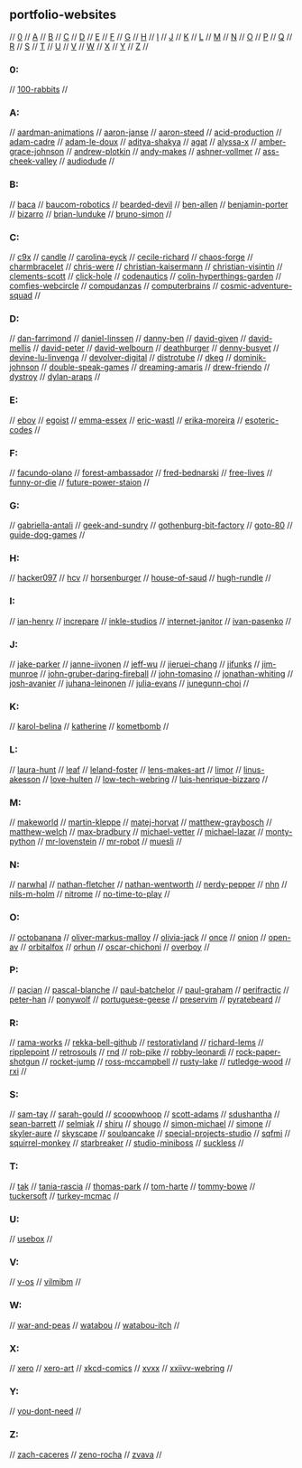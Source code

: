 ## portfolio-websites

// [0](#0) // [A](#a) // [B](#b) // [C](#c) // [D](#d) // [E](#e) // [F](#f) // [G](#g)
// [H](#h) // [I](#i) // [J](#j) // [K](#k) // [L](#l) // [M](#m) // [N](#n) // [O](#o)
// [P](#p) // [Q](#q) // [R](#r) // [S](#s) // [T](#t) // [U](#u) // [V](#v) // [W](#w)
// [X](#x) // [Y](#y) // [Z](#z) //

### 0:
// [100-rabbits](https://github.com/hundredrabbits)
//

### A:
// [aardman-animations](https://www.aardman.com/)
// [aaron-janse](https://github.com/aaronjanse)
// [aaron-steed](http://robotacid.com/)
// [acid-production](http://www.acid.org/)
// [adam-cadre](http://adamcadre.ac)
// [adam-le-doux](http://www.ledoux.io/)
// [aditya-shakya](https://github.com/adi1090x)
// [agat](https://agat.itch.io/)
// [alyssa-x](https://alyssax.com/)
// [amber-grace-johnson](https://www.ambergracejohnson.com/)
// [andrew-plotkin](https://zarfhome.com/)
// [andy-makes](https://andymakesgames.tumblr.com/)
// [ashner-vollmer](https://ashervollmer.tumblr.com/home)
// [ass-cheek-valley](https://co-mill.tumblr.com/)
// [audiodude](https://github.com/audiodude)
//

### B:
// [baca](https://bacaworld.org/)
// [baucom-robotics](https://www.baucomrobotics.com/)
// [bearded-devil](http://bearded-devil.com/)
// [ben-allen](https://benal.itch.io/)
// [benjamin-porter](https://bp.io/)
// [bizarro](https://www.bizarro.com/)
// [brian-lunduke](http://lunduke.com/)
// [bruno-simon](https://bruno-simon.com/)
//

### C:
// [c9x](https://c9x.me/)
// [candle](https://candle.itch.io/)
// [carolina-eyck](https://www.carolinaeyck.com/)
// [cecile-richard](https://www.cecile-richard.com/)
// [chaos-forge](https://chaosforge.org/)
// [charmbracelet](https://github.com/charmbracelet)
// [chris-were](https://chriswere.uk/)
// [christian-kaisermann](https://kaisermann.me/)
// [christian-visintin](https://veeso.github.io/)
// [clements-scott](https://nchrs.xyz/)
// [click-hole](https://clickhole.com/)
// [codenautics](http://codenautics.com/)
// [colin-hyperthings-garden](https://hyperthings.garden/index.html)
// [comfies-webcircle](https://circle.comfi.es/)
// [compudanzas](https://compudanzas.net/)
// [computerbrains](http://www.computerbrains.com/)
// [cosmic-adventure-squad](https://cosmicadventuresquad.itch.io/)
//

### D:
// [dan-farrimond](http://danfarrimond.co.uk/)
// [daniel-linssen](https://managore.itch.io/)
// [danny-ben](https://github.com/dannyben)
// [david-given](https://github.com/davidgiven)
// [david-mellis](http://alumni.media.mit.edu/~mellis/index.html)
// [david-peter](https://david-peter.de/)
// [david-welbourn](http://plover.net/~davidw/)
// [deathburger](https://deathherald.tumblr.com/)
// [denny-busyet](https://dennybusyet.com/)
// [devine-lu-linvenga](https://xxiivv.com/)
// [devolver-digital](https://www.devolverdigital.com/)
// [distrotube](https://distrotube.com/)
// [dkeg](https://github.com/dkeg)
// [dominik-johnson](https://dom.ink/)
// [double-speak-games](https://www.doublespeakgames.com)
// [dreaming-amaris](https://dreamingamaris.itch.io/)
// [drew-friendo](https://friendo.monster/)
// [dystroy](https://dystroy.org/)
// [dylan-araps](https://github.com/dylanaraps/)
//

### E:
// [eboy](https://hello.eboy.com/pool/everything/1)
// [egoist](https://github.com/egoist)
// [emma-essex](https://www.heckscaper.com/)
// [eric-wastl](http://was.tl)
// [erika-moreira](https://erikamoreira.co/)
// [esoteric-codes](https://esoteric.codes/)
//

### F:
// [facundo-olano](https://github.com/facundoolano)
// [forest-ambassador](https://forestambassador.com/)
// [fred-bednarski](https://vonbednar.itch.io/)
// [free-lives](https://freelives.net/)
// [funny-or-die](https://www.funnyordie.com/)
// [future-power-staion](https://www.futurepowerstation.com/)
//

### G:
// [gabriella-antali](http://www.gabriellaantali.com/)
// [geek-and-sundry](https://geekandsundry.com)
// [gothenburg-bit-factory](https://gothenburgbitfactory.org/)
// [goto-80](https://www.goto80.com/)
// [guide-dog-games](https://guidedoggames.com:7081/)
//

### H:
// [hacker097](https://github.com/HACKER097)
// [hcv](http://www.hcverma.in/)
// [horsenburger](https://www.horsenburger.com/)
// [house-of-saud](https://houseofsaud.com/)
// [hugh-rundle](https://www.hughrundle.net/)
//

### I:
// [ian-henry](https://ianthehenry.com/)
// [increpare](https://www.increpare.com/)
// [inkle-studios](http://anchorhead-game.com/)
// [internet-janitor](https://internet-janitor.itch.io/)
// [ivan-pasenko](http://www.ivanpanasenko.com)
//

### J:
// [jake-parker](https://www.mrjakeparker.com/)
// [janne-iivonen](http://janneiivonen.net/)
// [jeff-wu](https://www.wuthejeff.com/)
// [jieruei-chang](https://jierueichang.github.io/)
// [jifunks](https://github.com/jifunks)
// [jim-munroe](https://jimmunroe.net/)
// [john-gruber-daring-fireball](https://daringfireball.net/)
// [john-tomasino](https://tomasino.org/)
// [jonathan-whiting](https://jonathanwhiting.com/)
// [josh-avanier](https://avanier.studio/)
// [juhana-leinonen](https://nitku.net/blog/)
// [julia-evans](https://github.com/jvns)
// [junegunn-choi](https://github.com/junegunn)
//

### K:
// [karol-belina](https://karolbelina.itch.io/)
// [katherine](https://katherinestasaph.itch.io/)
// [kometbomb](https://github.com/kometbomb)
//

### L:
// [laura-hunt](https://laurahunt.itch.io/)
// [leaf](https://leafo.net/)
// [leland-foster](https://www.lelandkfoster.com)
// [lens-makes-art](https://www.lensmakesart.com/)
// [limor](http://www.ladyada.net/)
// [linus-akesson](http://www.linusakesson.net/index.php)
// [love-hulten](https://www.lovehulten.com/)
// [low-tech-webring](https://emreed.net/LowTech_Directory.html)
// [luis-henrique-bizzaro](https://lhbzr.com/)
//

### M:
// [makeworld](https://github.com/makeworld-the-better-one)
// [martin-kleppe](https://aem1k.com/)
// [matej-horvat](http://matejhorvat.si/en/index.htm)
// [matthew-graybosch](https://www.matthewgraybosch.com/)
// [matthew-welch](https://squaregear.net/)
// [max-bradbury](http://tinybird.info/)
// [michael-vetter](https://github.com/jubalh)
// [michael-lazar](https://github.com/michael-lazar)
// [monty-python](http://www.montypython.com)
// [mr-lovenstein](https://www.mrlovenstein.com/)
// [mr-robot](https://www.whoismrrobot.com/)
// [muesli](https://github.com/muesli)
//

### N:
// [narwhal](https://narwhal.itch.io/)
// [nathan-fletcher](https://nfletcher.co.uk/work)
// [nathan-wentworth](https://nathanwentworth.co/)
// [nerdy-pepper](https://github.com/NerdyPepper)
// [nhn](https://github.com/nhn)
// [nils-m-holm](https://www.t3x.org/index.html)
// [nitrome](https://www.nitrome.com/)
// [no-time-to-play](https://notimetoplay.itch.io)
//

### O:
// [octobanana](https://octobanana.com/#show)
// [oliver-markus-malloy](https://www.malloy.rocks/)
// [olivia-jack](https://github.com/ojack)
// [once](https://once.itch.io/)
// [onion](https://le-onionboi.itch.io/)
// [open-av](http://openavproductions.com/)
// [orbitalfox](https://texts.orbitalfox.eu/)
// [orhun](https://github.com/orhun)
// [oscar-chichoni](https://arthive.com/artists/64510~Oscar_Chichoni/works)
// [overboy](https://overboy.itch.io/)
//

### P:
// [pacian](https://pacian.itch.io/)
// [pascal-blanche](https://pascalblanche.artstation.com/)
// [paul-batchelor](https://pbat.ch/)
// [paul-graham](http://www.paulgraham.com/index.html)
// [perifractic](https://www.perifractic.com/)
// [peter-han](https://www.artstation.com/peterhanstyle)
// [ponywolf](https://ponywolf.com)
// [portuguese-geese](https://portuguesegeese.com/)
// [preservim](https://github.com/preservim)
// [pyratebeard](https://pyratebeard.net/)
//

### R:
// [rama-works](https://rama.works/)
// [rekka-bell-github](https://github.com/rekkabell)
// [restorativland](https://restorativland.org/)
// [richard-lems](https://rilem.itch.io/)
// [ripplepoint](https://ripplepoint.itch.io/)
// [retrosouls](https://retrosouls.itch.io/)
// [rnd](https://rnd.neocities.org/)
// [rob-pike](http://doc.cat-v.org/)
// [robby-leonardi](http://www.rleonardi.com/)
// [rock-paper-shotgun](https://www.rockpapershotgun.com/)
// [rocket-jump](https://www.rocketjump.com/)
// [ross-mccampbell](https://rossmccampbell.com/)
// [rusty-lake](http://www.rustylake.com/)
// [rutledge-wood](https://therutledgewood.com)
// [rxi](https://rxi.itch.io/)
//

### S:
// [sam-tay](https://github.com/samtay)
// [sarah-gould](https://zenzoa.com/index.html)
// [scoopwhoop](https://www.scoopwhoop.com/)
// [scott-adams](http://www.msadams.com/index.htm)
// [sdushantha](https://github.com/sdushantha)
// [sean-barrett](http://nothings.org)
// [selmiak](http://selmiak.bplaced.net/index.php?lang=eng)
// [shiru](http://shiru.untergrund.net/)
// [shougo](https://github.com/Shougo)
// [simon-michael](https://joyful.com/)
// [simone](https://simone.computer/#/)
// [skyler-aure](https://qbby.itch.io/)
// [skyscape](https://spyscape.com/)
// [soulpancake](https://soulpancake.com/)
// [special-projects-studio](https://specialprojects.studio/)
// [sqfmi](https://sqfmi.com/)
// [squirrel-monkey](http://www.squirrel-monkey.com/)
// [starbreaker](https://starbreaker.org/)
// [studio-miniboss](https://www.studiominiboss.com/)
// [suckless](https://suckless.org/)
//

### T:
// [tak](https://tak.itch.io/)
// [tania-rascia](https://www.taniarascia.com/)
// [thomas-park](https://thomaspark.co)
// [tom-harte](https://github.com/TomHarte)
// [tommy-bowe](https://www.tommycomedy.com/)
// [tuckersoft](https://www.tuckersoft.net/ealing20541/)
// [turkey-mcmac](https://github.com/TurkeyMcMac)
//

### U:
// [usebox](gemini://capsule.usebox.net/games/)
//

### V:
// [v-os](https://v-os.ca/home)
// [vilmibm](https://tilde.town/~vilmibm/)
//

### W:
// [war-and-peas](https://warandpeas.com/)
// [watabou](https://github.com/watabou)
// [watabou-itch](https://watabou.itch.io/)
//

### X:
// [xero](https://github.com/xero)
// [xero-art](http://0w.nz/)
// [xkcd-comics](https://xkcd.com/)
// [xvxx](https://github.com/xvxx)
// [xxiivv-webring](https://webring.xxiivv.com/#icons)
//

### Y:
// [you-dont-need](https://github.com/you-dont-need)
//

### Z:
// [zach-caceres](https://zach.dev/)
// [zeno-rocha](https://zenorocha.com/projects/)
// [zvava](https://zvava.org/)
// 

